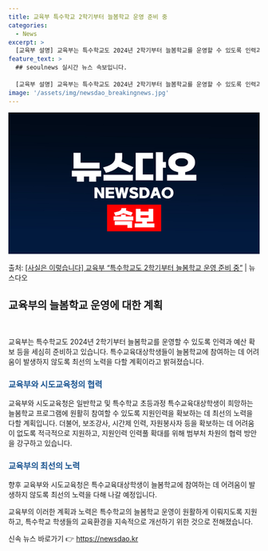 ```yaml
---
title: 교육부 특수학교 2학기부터 늘봄학교 운영 준비 중
categories:
  - News
excerpt: >
  [교육부 설명] 교육부는 특수학교도 2024년 2학기부터 늘봄학교를 운영할 수 있도록 인력과 예산 확보 등을…
feature_text: >
  ## seoulnews 실시간 뉴스 속보입니다.

  [교육부 설명] 교육부는 특수학교도 2024년 2학기부터 늘봄학교를 운영할 수 있도록 인력과 예산 확보 등을…
image: '/assets/img/newsdao_breakingnews.jpg'
---
```


![뉴스다오 속보](/assets/img/newsdao_breakingnews.jpg)

<p>출처: <a href="https://newsdao.kr/3542" rel="dofollow">[사실은 이렇습니다] 교육부 “특수학교도 2학기부터 늘봄학교 운영 준비 중”</a> | 뉴스다오</p>

<h2 data-ke-size="size26">교육부의 늘봄학교 운영에 대한 계획</h2>
<p data-ke-size="size16">&nbsp;</p>

교육부는 특수학교도 2024년 2학기부터 늘봄학교를 운영할 수 있도록 인력과 예산 확보 등을 세심히 준비하고 있습니다. 특수교육대상학생들이 늘봄학교에 참여하는 데 어려움이 발생하지 않도록 최선의 노력을 다할 계획이라고 밝혀졌습니다.

<h3><b><span style="color: #1a5490;">교육부와 시도교육청의 협력</span></b></h3>
교육부와 시도교육청은 일반학교 및 특수학교 초등과정 특수교육대상학생이 희망하는 늘봄학교 프로그램에 원활히 참여할 수 있도록 지원인력을 확보하는 데 최선의 노력을 다할 계획입니다. 더불어, 보조강사, 시간제 인력, 자원봉사자 등을 확보하는 데 어려움이 없도록 적극적으로 지원하고, 지원인력 인력풀 확대를 위해 범부처 차원의 협력 방안을 강구하고 있습니다.

<h3><b><span style="color: #1a5490;">교육부의 최선의 노력</span></b></h3>
향후 교육부와 시도교육청은 특수교육대상학생이 늘봄학교에 참여하는 데 어려움이 발생하지 않도록 최선의 노력을 다해 나갈 예정입니다.

교육부의 이러한 계획과 노력은 특수학교의 늘봄학교 운영이 원활하게 이뤄지도록 지원하고, 특수학교 학생들의 교육환경을 지속적으로 개선하기 위한 것으로 전해졌습니다. 

신속 뉴스 바로가기 👉 <a href="https://newsdao.kr" rel="dofollow">https://newsdao.kr</a>


